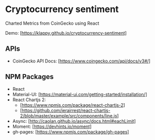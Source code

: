 # Cryptocurrency sentiment
Charted Metrics from CoinGecko using React

Demo: [https://klappy.github.io/cryptocurrency-sentiment]

## APIs
- CoinGecko API Docs: [https://www.coingecko.com/api/docs/v3#/]

## NPM Packages
- React
- Material-UI: [https://material-ui.com/getting-started/installation/]
- React Chartjs 2:
  - [https://www.npmjs.com/package/react-chartjs-2]
  - [https://github.com/jerairrest/react-chartjs-2/blob/master/example/src/components/line.js]
- Async:  [http://caolan.github.io/async/docs.html#eachLimit]
- Moment: [https://devhints.io/moment]
- gh-pages: [https://www.npmjs.com/package/gh-pages]
